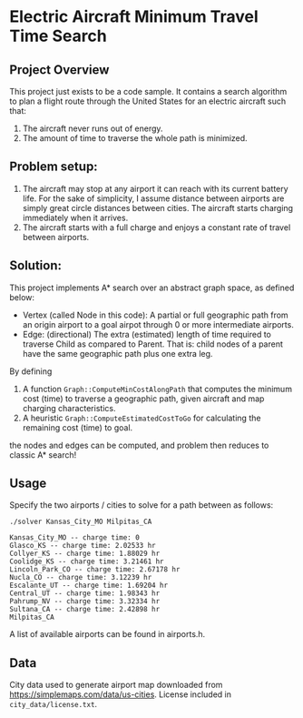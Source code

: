 # Electric Aircraft Minimum Travel Time Search
## Project Overview
This project just exists to be a code sample. It contains a search algorithm to plan a flight route through the United States for an electric aircraft such that:

1. The aircraft never runs out of energy.
2. The amount of time to traverse the whole path is minimized.

## Problem setup:
1. The aircraft may stop at any airport it can reach with its current battery life. For the sake of simplicity, I assume distance between airports are simply great circle distances between cities. The aircraft starts charging immediately when it arrives.
2. The aircraft starts with a full charge and enjoys a constant rate of travel between airports.

## Solution:
This project implements A* search over an abstract graph space, as defined below:
* Vertex (called Node in this code): A partial or full geographic path from an origin airport to a goal airpot through 0 or more intermediate airports.
* Edge: (directional) The extra (estimated) length of time required to traverse Child
  as compared to Parent.
  That is: child nodes of a parent have the same geographic path plus one extra leg.

 By defining
 1. A function `Graph::ComputeMinCostAlongPath` that computes the minimum cost (time) to traverse a geographic path, given aircraft and map charging characteristics.
 2. A heuristic `Graph::ComputeEstimatedCostToGo` for calculating the remaining cost (time) to goal.
  
the nodes and edges can be computed, and problem then reduces to classic A* search! 

## Usage
Specify the two airports / cities to solve for a path between as follows:

    ./solver Kansas_City_MO Milpitas_CA

    Kansas_City_MO -- charge time: 0
    Glasco_KS -- charge time: 2.02533 hr
    Collyer_KS -- charge time: 1.88029 hr
    Coolidge_KS -- charge time: 3.21461 hr
    Lincoln_Park_CO -- charge time: 2.67178 hr
    Nucla_CO -- charge time: 3.12239 hr
    Escalante_UT -- charge time: 1.69204 hr
    Central_UT -- charge time: 1.98343 hr
    Pahrump_NV -- charge time: 3.32334 hr
    Sultana_CA -- charge time: 2.42898 hr
    Milpitas_CA

A list of available airports can be found in airports.h.

## Data
City data used to generate airport map downloaded from https://simplemaps.com/data/us-cities. License included in `city_data/license.txt`.
